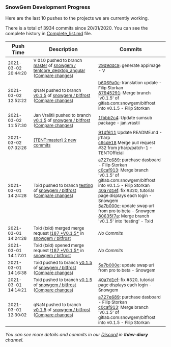 
### SnowGem Development Progress

Here are the last 10 pushes to the projects we are currently working.

There is a total of 3934 commits since 20/01/2020. You can see the complete history in
 [Complete_list.md](Complete_list.md) file.

| Push Time | Description | Commits |
| --- | --- | --- |
| <sub>2021-03-02 20:44:20</sub> | <sub>V 010 pushed to branch [master](https://gitlab.com/snowgem/tentcore_desktop_angular/commits/master) of [snowgem / tentcore\_desktop\_angular](https://gitlab.com/snowgem/tentcore_desktop_angular) ([Compare changes](https://gitlab.com/snowgem/tentcore_desktop_angular/compare/e0180b1efdc1f56b2b7623611e8e1a4a63d5976e...29d9ddc9f5afb89a679b0f833246bc933c53fe5a))</sub> | <sub>[29d9ddc9](https://gitlab.com/snowgem/tentcore_desktop_angular/-/commit/29d9ddc9f5afb89a679b0f833246bc933c53fe5a): generate appimage - V</sub> |
| <sub>2021-03-02 12:52:22</sub> | <sub>qNaN pushed to branch [v0\.1\.5](https://gitlab.com/snowgem/bitfrost/commits/v0.1.5) of [snowgem / bitfrost](https://gitlab.com/snowgem/bitfrost) ([Compare changes](https://gitlab.com/snowgem/bitfrost/compare/1fbbb2c4a8ff7cdecaa3efb263cd35f8bbe716f7...879452916f5970cd837d906c32c6a16e228d1164))</sub> | <sub>[b6069a0c](https://gitlab.com/snowgem/bitfrost/-/commit/b6069a0c4a7fc74daefbc13d303dcaf195b7a087): translation update - Filip Storkan<br>[87945291](https://gitlab.com/snowgem/bitfrost/-/commit/879452916f5970cd837d906c32c6a16e228d1164): Merge branch 'v0.1.5' of gitlab.com:snowgem/bitfrost into v0.1.5 - Filip Storkan</sub> |
| <sub>2021-03-02 11:57:30</sub> | <sub>Jan Vraštil pushed to branch [v0\.1\.5](https://gitlab.com/snowgem/bitfrost/commits/v0.1.5) of [snowgem / bitfrost](https://gitlab.com/snowgem/bitfrost) ([Compare changes](https://gitlab.com/snowgem/bitfrost/compare/5a7b000e0b0d38a27b9aa6eda0a5cc467f6649d1...1fbbb2c4a8ff7cdecaa3efb263cd35f8bbe716f7))</sub> | <sub>[1fbbb2c4](https://gitlab.com/snowgem/bitfrost/-/commit/1fbbb2c4a8ff7cdecaa3efb263cd35f8bbe716f7): Update sumsub package - jan.vrastil</sub> |
| <sub>2021-03-02 07:32:26</sub> | <sub>[[TENT:master] 2 new commits](https://github.com/TENTOfficial/TENT/compare/e3d39f1869d5...c9cde185d616)</sub> | <sub>[91df611](https://github.com/TENTOfficial/TENT/commit/91df61102960c4055f371fb2225cc2c394c98dfa) Update README.md - jrharp<br>[c9cde18](https://github.com/TENTOfficial/TENT/commit/c9cde185d6166eddf4007b2ebe85ac459dbb3564) Merge pull request #32 from jrharp/patch-1 - TENTOfficial</sub> |
| <sub>2021-03-01 14:24:28</sub> | <sub>Txid pushed to branch [testing](https://gitlab.com/snowgem/bitfrost/commits/testing) of [snowgem / bitfrost](https://gitlab.com/snowgem/bitfrost) ([Compare changes](https://gitlab.com/snowgem/bitfrost/compare/dba419b052fc3b70a0c4e812aae4c9d43f192ef8...80635f7a746f8f6433dd89e794291469a69d594c))</sub> | <sub>[a727e689](https://gitlab.com/snowgem/bitfrost/-/commit/a727e68958a0bb1d5b2de66b8be51978f31fcac6): purchase dasboard - Filip Storkan<br>[c0caf913](https://gitlab.com/snowgem/bitfrost/-/commit/c0caf91394ec2e85e515e577444e09909b6095c1): Merge branch 'v0.1.5' of gitlab.com:snowgem/bitfrost into v0.1.5 - Filip Storkan<br>[40a7d1ef](https://gitlab.com/snowgem/bitfrost/-/commit/40a7d1ef031ca646222c61d3fc9312a83e59e422): fix #320, tutorial page displays each login - Snowgem<br>[5a7b000e](https://gitlab.com/snowgem/bitfrost/-/commit/5a7b000e0b0d38a27b9aa6eda0a5cc467f6649d1): update swap url from pro to beta - Snowgem<br>[80635f7a](https://gitlab.com/snowgem/bitfrost/-/commit/80635f7a746f8f6433dd89e794291469a69d594c): Merge branch 'v0.1.5' into 'testing' - Txid</sub> |
| <sub>2021-03-01 14:24:28</sub> | <sub>Txid (txid) merged merge request [\!187 \*V0\.1\.5\*](https://gitlab.com/snowgem/bitfrost/-/merge_requests/187) in [snowgem / bitfrost](https://gitlab.com/snowgem/bitfrost)</sub> | <sub>_No Commits_</sub> |
| <sub>2021-03-01 14:17:01</sub> | <sub>Txid (txid) opened merge request [\!187 \*V0\.1\.5\*](https://gitlab.com/snowgem/bitfrost/-/merge_requests/187) in [snowgem / bitfrost](https://gitlab.com/snowgem/bitfrost)</sub> | <sub>_No Commits_</sub> |
| <sub>2021-03-01 14:16:38</sub> | <sub>Txid pushed to branch [v0\.1\.5](https://gitlab.com/snowgem/bitfrost/commits/v0.1.5) of [snowgem / bitfrost](https://gitlab.com/snowgem/bitfrost) ([Compare changes](https://gitlab.com/snowgem/bitfrost/compare/40a7d1ef031ca646222c61d3fc9312a83e59e422...5a7b000e0b0d38a27b9aa6eda0a5cc467f6649d1))</sub> | <sub>[5a7b000e](https://gitlab.com/snowgem/bitfrost/-/commit/5a7b000e0b0d38a27b9aa6eda0a5cc467f6649d1): update swap url from pro to beta - Snowgem</sub> |
| <sub>2021-03-01 14:14:21</sub> | <sub>Txid pushed to branch [v0\.1\.5](https://gitlab.com/snowgem/bitfrost/commits/v0.1.5) of [snowgem / bitfrost](https://gitlab.com/snowgem/bitfrost) ([Compare changes](https://gitlab.com/snowgem/bitfrost/compare/c0caf91394ec2e85e515e577444e09909b6095c1...40a7d1ef031ca646222c61d3fc9312a83e59e422))</sub> | <sub>[40a7d1ef](https://gitlab.com/snowgem/bitfrost/-/commit/40a7d1ef031ca646222c61d3fc9312a83e59e422): fix #320, tutorial page displays each login - Snowgem</sub> |
| <sub>2021-03-01 12:30:02</sub> | <sub>qNaN pushed to branch [v0\.1\.5](https://gitlab.com/snowgem/bitfrost/commits/v0.1.5) of [snowgem / bitfrost](https://gitlab.com/snowgem/bitfrost) ([Compare changes](https://gitlab.com/snowgem/bitfrost/compare/34ba483bf638c64240c7d68ab34a58407b269d19...c0caf91394ec2e85e515e577444e09909b6095c1))</sub> | <sub>[a727e689](https://gitlab.com/snowgem/bitfrost/-/commit/a727e68958a0bb1d5b2de66b8be51978f31fcac6): purchase dasboard - Filip Storkan<br>[c0caf913](https://gitlab.com/snowgem/bitfrost/-/commit/c0caf91394ec2e85e515e577444e09909b6095c1): Merge branch 'v0.1.5' of gitlab.com:snowgem/bitfrost into v0.1.5 - Filip Storkan</sub> |

_You can see more details and commits in our [Discord](https://discord.gg/zumGnbg) in **#dev-diary** channel._
